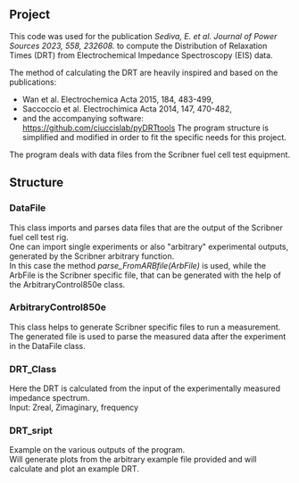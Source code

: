 ## Project

This code was used for the publication _Sediva, E. et al. Journal of Power Sources 2023, 558, 232608._ to compute the Distribution of Relaxation Times (DRT) from Electrochemical Impedance Spectroscopy (EIS) data.

The method of calculating the DRT are heavily inspired and based on the publications:  
* Wan et al. Electrochemica Acta 2015, 184, 483-499,
* Saccoccio et al. Electrochimica Acta 2014, 147, 470-482,
* and the accompanying software:  
	https://github.com/ciuccislab/pyDRTtools
The program structure is simplified and modified in order to fit the specific needs for this project.

The program deals with data files from the Scribner fuel cell test equipment.

## Structure

### DataFile

This class imports and parses data files that are the output of the Scribner fuel cell test rig.  
One can import single experiments or also "arbitrary" experimental outputs, generated by the Scribner arbitrary function.  
In this case the method _parse_FromARBfile(ArbFile)_ is used, while the ArbFile is the Scribner specific file, that can be generated with the help of the ArbitraryControl850e class.


### ArbitraryControl850e

This class helps to generate Scribner specific files to run a measurement. The generated file is used to parse the measured data after the experiment in the DataFile class.

### DRT_Class

Here the DRT is calculated from the input of the experimentally measured impedance spectrum.  
Input: Zreal, Zimaginary, frequency

### DRT_sript

Example on the various outputs of the program.  
Will generate plots from the arbitrary example file provided and will calculate and plot an example DRT.
